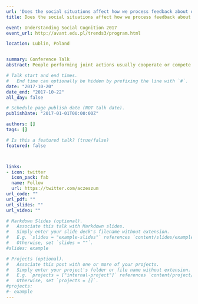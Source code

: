 ```yaml
---
url: 'Does the social situations affect how we process feedback about our actions6'
title: Does the social situations affect how we process feedback about our actions?

event: Understanding Social Cognition 2017
event_url: http://avant.edu.pl/trends3/program.html

location: Lublin, Poland


summary: Conference Talk
abstract: People performing joint actions usually cooperate or compete to achieve their joint or individual goals. Little research has investigated the neural processes underpinning error and reward processing in these situations. In the present study, we focused on developing a new paradigm investigating interactions between neurophysiological signals as measured by EEG and monetary rewards in cooperative and competitive situations. We investigated the feedback-related negativity (FRN) and the f-P300 event-related potentials elicited by feedback. The comparison of the FRN and the f-P300 in cooperative and competitive situations for own and joint performance allows the investigation of the neurophysiological basis for understanding interactions in these social situations. Twenty pairs (N=40) of participants performed a joint four-alternative forced choice (4AFC) memory task. At the end of each trial, participants received visual feedback related to both their individual performances and the resulting monetary rewards. The feedback included individual and joint errors as well as the resulting positive, negative or neutral monetary rewards. Note, the schema of monetary rewards were dependent on the social situation, i.e., cooperative or competitive. Our preliminary results suggest that the FRN is a generic component evaluating the outcome of an action but it is not modulated by the social situation. However, f-P300, component following FRN is strongly affected by the social situation. Namely, the feedback about our actions in competitive situation elicits significantly more positive ERP responses than in cooperative situation. Moreover, response times in competitive situation are faster than in cooperative situation. Taken together, our results suggest that the behavioral (response times) and neurophysiological (f-P300) measures are modulated by social situations. Furthermore, the FRN component is strictly dependent on the action outcome but it is not modulated by social situations. These results can shed new light on the neural process underpinning error and reward processing in cooperative and competitive situations. Specifically, the behavioral results of the task analysis suggested that newly designed experiment is suitable to investigate both the FRN and the f-P300.

# Talk start and end times.
#   End time can optionally be hidden by prefixing the line with `#`.
date: "2017-10-20"
date_end: "2017-10-22"
all_day: false

# Schedule page publish date (NOT talk date).
publishDate: "2017-01-01T00:00:00Z"

authors: []
tags: []

# Is this a featured talk? (true/false)
featured: false



links:
- icon: twitter
  icon_pack: fab
  name: Follow
  url: https://twitter.com/aczeszum
url_code: ""
url_pdf: ""
url_slides: ""
url_video: ""

# Markdown Slides (optional).
#   Associate this talk with Markdown slides.
#   Simply enter your slide deck's filename without extension.
#   E.g. `slides = "example-slides"` references `content/slides/example-slides.md`.
#   Otherwise, set `slides = ""`.
#slides: example

# Projects (optional).
#   Associate this post with one or more of your projects.
#   Simply enter your project's folder or file name without extension.
#   E.g. `projects = ["internal-project"]` references `content/project/deep-learning/index.md`.
#   Otherwise, set `projects = []`.
#projects:
#- example
---
```


